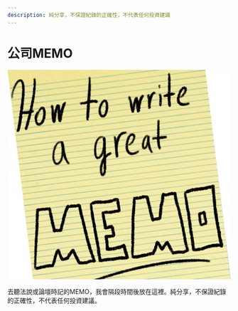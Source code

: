 ```yaml
---
description: 純分享，不保證紀錄的正確性，不代表任何投資建議
---
```


# 公司MEMO

![](../../.gitbook/assets/how-to-write-a-great-memo.png)

去聽法說或論壇時記的MEMO，我會隔段時間後放在這裡。純分享，不保證紀錄的正確性，不代表任何投資建議。

